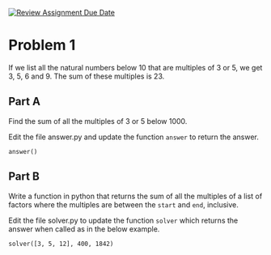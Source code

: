 [![Review Assignment Due Date](https://classroom.github.com/assets/deadline-readme-button-24ddc0f5d75046c5622901739e7c5dd533143b0c8e959d652212380cedb1ea36.svg)](https://classroom.github.com/a/lvyuJQya)
# Problem 1

If we list all the natural numbers below 10 that are multiples of 3 or 5, we get 3, 5, 6 and 9. The sum of these multiples is 23.

## Part A

Find the sum of all the multiples of 3 or 5 below 1000.

Edit the file answer.py and update the function `answer` to return the answer.

```
answer()
```

## Part B

Write a function in python that returns the sum of all the multiples of a list of factors where the multiples are between the `start` and `end`, inclusive.

Edit the file solver.py to update the function `solver` which returns the answer when called as in the below example.

```
solver([3, 5, 12], 400, 1842)
```
